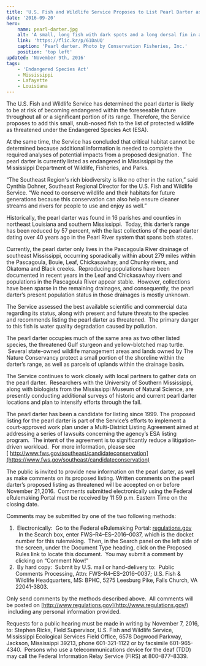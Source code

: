 ```yaml
---
title: 'U.S. Fish and Wildlife Service Proposes to List Pearl Darter as Threatened'
date: '2016-09-20'
hero:
    name: pearl-darter.jpg
    alt: 'A small, long fish with dark spots and a long dorsal fin in an aquarium.'
    link: 'https://flic.kr/p/61DaUQ'
    caption: 'Pearl darter. Photo by Conservation Fisheries, Inc.'
    position: 'top left'
updated: 'November 9th, 2016'
tags:
    - 'Endangered Species Act'
    - Mississippi
    - Lafayette
    - Louisiana
---
```


The U.S. Fish and Wildlife Service has determined the pearl darter is likely to be at risk of becoming endangered within the foreseeable future throughout all or a significant portion of its range. Therefore, the Service proposes to add this small, snub-nosed fish to the list of protected wildlife as threatened under the Endangered Species Act (ESA).

At the same time, the Service has concluded that critical habitat cannot be determined because additional information is needed to complete the required analyses of potential impacts from a proposed designation.  The pearl darter is currently listed as endangered in Mississippi by the Mississippi Department of Wildlife, Fisheries, and Parks.

“The Southeast Region's rich biodiversity is like no other in the nation,” said Cynthia Dohner, Southeast Regional Director for the U.S. Fish and Wildlife Service. “We need to conserve wildlife and their habitats for future generations because this conservation can also help ensure cleaner streams and rivers for people to use and enjoy as well.”

Historically, the pearl darter was found in 16 parishes and counties in northeast Louisiana and southern Mississippi.  Today, this darter’s range has been reduced by 57 percent, with the last collections of the pearl darter dating over 40 years ago in the Pearl River system that spans both states.

Currently, the pearl darter only lives in the Pascagoula River drainage of southeast Mississippi, occurring sporadically within about 279 miles within the Pascagoula, Bouie, Leaf, Chickasawhay, and Chunky rivers, and Okatoma and Black creeks.  Reproducing populations have been documented in recent years in the Leaf and Chickasawhay rivers and populations in the Pascagoula River appear stable.  However, collections have been sparse in the remaining drainages, and consequently, the pearl darter’s present population status in those drainages is mostly unknown.

The Service assessed the best available scientific and commercial data regarding its status, along with present and future threats to the species and recommends listing the pearl darter as threatened.  The primary danger to this fish is water quality degradation caused by pollution.  

The pearl darter occupies much of the same area as two other listed species, the threatened Gulf sturgeon and yellow-blotched map turtle.  Several state-owned wildlife management areas and lands owned by The Nature Conservancy protect a small portion of the shoreline within the darter’s range, as well as parcels of uplands within the drainage basin.

The Service continues to work closely with local partners to gather data on the pearl darter.  Researchers with the University of Southern Mississippi, along with biologists from the Mississippi Museum of Natural Science, are presently conducting additional surveys of historic and current pearl darter locations and plan to intensify efforts through the fall.

The pearl darter has been a candidate for listing since 1999\. The proposed listing for the pearl darter is part of the Service’s efforts to implement a court-approved work plan under a Multi-District Listing Agreement aimed at addressing a series of lawsuits concerning the agency’s ESA listing program.  The intent of the agreement is to significantly reduce a litigation-driven workload.  For more information, please see [ http://www.fws.gov/southeast/candidateconservation](https://www.fws.gov/southeast/candidateconservation)

The public is invited to provide new information on the pearl darter, as well as make comments on its proposed listing. Written comments on the pearl darter’s proposed listing as threatened will be accepted on or before November 21,2016\.  Comments submitted electronically using the Federal eRulemaking Portal must be received by 11:59 p.m. Eastern Time on the closing date.

Comments may be submitted by one of the two following methods:

1.  Electronically:  Go to the Federal eRulemaking Portal: [regulations.gov](http://www.regulations.gov/)   In the Search box, enter FWS–R4–ES–2016–0037, which is the docket number for this rulemaking.  Then, in the Search panel on the left side of the screen, under the Document Type heading, click on the Proposed Rules link to locate this document.  You may submit a comment by clicking on “Comment Now!”
2.  By hard copy:  Submit by U.S. mail or hand-delivery to:  Public Comments Processing, Attn: FWS–R4–ES–2016–0037; U.S. Fish & Wildlife Headquarters, MS: BPHC, 5275 Leesburg Pike, Falls Church, VA 22041-3803.

Only send comments by the methods described above.  All comments will be posted on [http://www.regulations.gov](http://www.regulations.gov/)  including any personal information provided.

Requests for a public hearing must be made in writing by November 7, 2016, to: Stephen Ricks, Field Supervisor, U.S. Fish and Wildlife Service, Mississippi Ecological Services Field Office, 6578 Dogwood Parkway, Jackson, Mississippi 39213, phone 601-321-1122 or by facsimile 601-965-4340\.  Persons who use a telecommunications device for the deaf (TDD) may call the Federal Information Relay Service (FIRS) at 800–877–8339.
